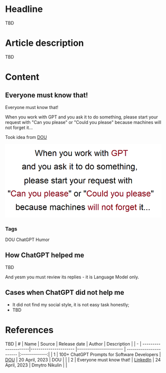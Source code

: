 # Headline
TBD

# Article description
TBD 

# Content

## Everyone must know that!
Everyone must know that!

When you work with GPT and you ask it to do something, please start your request with "Can you please" or "Could you please" because machines will not forget it...

Took idea from [DOU](https://dou.ua/forums/topic/43131/?from=tg&utm_source=telegram&utm_medium=social)

<img src="./Images/ChatGPTAsk.png" alt="TBD" />

### Tags
DOU ChatGPT Humor

## How ChatGPT helped me 
TBD

And yesm you must review its replies - it is Language Model only.

## Cases when ChatGPT did not help me 
- It did not find my social style, it is not easy task honestly;
- TBD

# References
TBD
| # | Name                 | Source                | Release date           |  Author                 | Description   |
| - | ---------------------|---------------------- |----------------------- | ----------------------- |:-------------:|
| 1 | 100+ ChatGPT Prompts for Software Developers | [DOU](https://dou.ua/forums/topic/43131/?from=tg&utm_source=telegram&utm_medium=social) | 20 April, 2023 | DOU | |
| 2 | Everyone must know that! | [LinkedIn](https://www.linkedin.com/posts/dimanikulin_humor-chatgpt-chatgpttutorial-activity-7056156667721191424-rcxW?utm_source=share&utm_medium=member_desktop) | 24 April, 2023 | Dmytro Nikulin | |
